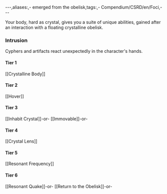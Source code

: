 ---,aliases:,- emerged from the obelisk,tags:,- Compendium/CSRD/en/Foci,---

Your body, hard as crystal, gives you a suite of unique abilities, gained after an interaction with a floating crystalline obelisk.
 ### Intrusion
Cyphers and artifacts react unexpectedly in the character's hands.

#### Tier 1
[[Crystalline Body]]
#### Tier 2
[[Hover]]
#### Tier 3
[[Inhabit Crystal]]-or-
[[Immovable]]-or-
#### Tier 4
[[Crystal Lens]]
#### Tier 5
[[Resonant Frequency]]
#### Tier 6
[[Resonant Quake]]-or-
[[Return to the Obelisk]]-or-
